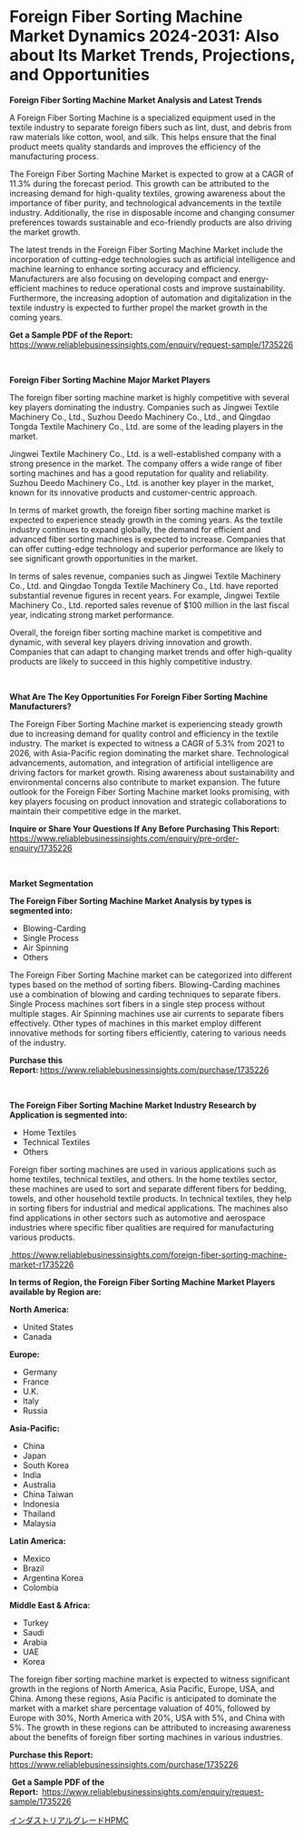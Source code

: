 <p><h1>Foreign Fiber Sorting Machine Market Dynamics 2024-2031: Also about Its Market Trends, Projections, and Opportunities</h1></p><p><strong>Foreign Fiber Sorting Machine Market Analysis and Latest Trends</strong></p>
<p><p>A Foreign Fiber Sorting Machine is a specialized equipment used in the textile industry to separate foreign fibers such as lint, dust, and debris from raw materials like cotton, wool, and silk. This helps ensure that the final product meets quality standards and improves the efficiency of the manufacturing process.</p><p>The Foreign Fiber Sorting Machine Market is expected to grow at a CAGR of 11.3% during the forecast period. This growth can be attributed to the increasing demand for high-quality textiles, growing awareness about the importance of fiber purity, and technological advancements in the textile industry. Additionally, the rise in disposable income and changing consumer preferences towards sustainable and eco-friendly products are also driving the market growth.</p><p>The latest trends in the Foreign Fiber Sorting Machine Market include the incorporation of cutting-edge technologies such as artificial intelligence and machine learning to enhance sorting accuracy and efficiency. Manufacturers are also focusing on developing compact and energy-efficient machines to reduce operational costs and improve sustainability. Furthermore, the increasing adoption of automation and digitalization in the textile industry is expected to further propel the market growth in the coming years.</p></p>
<p><strong>Get a Sample PDF of the Report:&nbsp;</strong> <a href="https://www.reliablebusinessinsights.com/enquiry/request-sample/1735226">https://www.reliablebusinessinsights.com/enquiry/request-sample/1735226</a></p>
<p>&nbsp;</p>
<p><strong>Foreign Fiber Sorting Machine Major Market Players</strong></p>
<p><p>The foreign fiber sorting machine market is highly competitive with several key players dominating the industry. Companies such as Jingwei Textile Machinery Co., Ltd., Suzhou Deedo Machinery Co., Ltd., and Qingdao Tongda Textile Machinery Co., Ltd. are some of the leading players in the market.</p><p>Jingwei Textile Machinery Co., Ltd. is a well-established company with a strong presence in the market. The company offers a wide range of fiber sorting machines and has a good reputation for quality and reliability. Suzhou Deedo Machinery Co., Ltd. is another key player in the market, known for its innovative products and customer-centric approach.</p><p>In terms of market growth, the foreign fiber sorting machine market is expected to experience steady growth in the coming years. As the textile industry continues to expand globally, the demand for efficient and advanced fiber sorting machines is expected to increase. Companies that can offer cutting-edge technology and superior performance are likely to see significant growth opportunities in the market.</p><p>In terms of sales revenue, companies such as Jingwei Textile Machinery Co., Ltd. and Qingdao Tongda Textile Machinery Co., Ltd. have reported substantial revenue figures in recent years. For example, Jingwei Textile Machinery Co., Ltd. reported sales revenue of $100 million in the last fiscal year, indicating strong market performance.</p><p>Overall, the foreign fiber sorting machine market is competitive and dynamic, with several key players driving innovation and growth. Companies that can adapt to changing market trends and offer high-quality products are likely to succeed in this highly competitive industry.</p></p>
<p>&nbsp;</p>
<p><strong>What Are The Key Opportunities For Foreign Fiber Sorting Machine Manufacturers?</strong></p>
<p><p>The Foreign Fiber Sorting Machine market is experiencing steady growth due to increasing demand for quality control and efficiency in the textile industry. The market is expected to witness a CAGR of 5.3% from 2021 to 2026, with Asia-Pacific region dominating the market share. Technological advancements, automation, and integration of artificial intelligence are driving factors for market growth. Rising awareness about sustainability and environmental concerns also contribute to market expansion. The future outlook for the Foreign Fiber Sorting Machine market looks promising, with key players focusing on product innovation and strategic collaborations to maintain their competitive edge in the market.</p></p>
<p><strong>Inquire or Share Your Questions If Any Before Purchasing This Report:</strong> <a href="https://www.reliablebusinessinsights.com/enquiry/pre-order-enquiry/1735226">https://www.reliablebusinessinsights.com/enquiry/pre-order-enquiry/1735226</a></p>
<p>&nbsp;</p>
<p><strong>Market Segmentation</strong></p>
<p><strong>The Foreign Fiber Sorting Machine Market Analysis by types is segmented into:</strong></p>
<p><ul><li>Blowing-Carding</li><li>Single Process</li><li>Air Spinning</li><li>Others</li></ul></p>
<p><p>The Foreign Fiber Sorting Machine market can be categorized into different types based on the method of sorting fibers. Blowing-Carding machines use a combination of blowing and carding techniques to separate fibers. Single Process machines sort fibers in a single step process without multiple stages. Air Spinning machines use air currents to separate fibers effectively. Other types of machines in this market employ different innovative methods for sorting fibers efficiently, catering to various needs of the industry.</p></p>
<p><strong>Purchase this Report:&nbsp;</strong><a href="https://www.reliablebusinessinsights.com/purchase/1735226">https://www.reliablebusinessinsights.com/purchase/1735226</a></p>
<p>&nbsp;</p>
<p><strong>The Foreign Fiber Sorting Machine Market Industry Research by Application is segmented into:</strong></p>
<p><ul><li>Home Textiles</li><li>Technical Textiles</li><li>Others</li></ul></p>
<p><p>Foreign fiber sorting machines are used in various applications such as home textiles, technical textiles, and others. In the home textiles sector, these machines are used to sort and separate different fibers for bedding, towels, and other household textile products. In technical textiles, they help in sorting fibers for industrial and medical applications. The machines also find applications in other sectors such as automotive and aerospace industries where specific fiber qualities are required for manufacturing various products.</p></p>
<p><a href="https://www.reliablebusinessinsights.com/foreign-fiber-sorting-machine-market-r1735226">&nbsp;https://www.reliablebusinessinsights.com/foreign-fiber-sorting-machine-market-r1735226</a></p>
<p><strong>In terms of Region, the Foreign Fiber Sorting Machine Market Players available by Region are:</strong></p>
<p>
    <p> <strong> North America: </strong>
        <ul>
            <li>United States</li>
            <li>Canada</li>
        </ul>
        </p> 
    <p> <strong> Europe: </strong>
        <ul>
            <li>Germany</li>
            <li>France</li>
            <li>U.K.</li>
            <li>Italy</li>
            <li>Russia</li>
        </ul>
        </p> 
    <p> <strong> Asia-Pacific: </strong>
        <ul>
            <li>China</li>
            <li>Japan</li>
            <li>South Korea</li>
            <li>India</li>
            <li>Australia</li>
            <li>China Taiwan</li>
            <li>Indonesia</li>
            <li>Thailand</li>
            <li>Malaysia</li>
        </ul>
        </p> 
    <p> <strong> Latin America: </strong>
        <ul>
            <li>Mexico</li>
            <li>Brazil</li>
            <li>Argentina Korea</li>
            <li>Colombia</li>
        </ul>
        </p> 
    <p> <strong> Middle East & Africa: </strong>
        <ul>
            <li>Turkey</li>
            <li>Saudi</li>
            <li>Arabia</li>
            <li>UAE</li>
            <li>Korea</li>
        </ul>
    </p>
    </p>
<p><p>The foreign fiber sorting machine market is expected to witness significant growth in the regions of North America, Asia Pacific, Europe, USA, and China. Among these regions, Asia Pacific is anticipated to dominate the market with a market share percentage valuation of 40%, followed by Europe with 30%, North America with 20%, USA with 5%, and China with 5%. The growth in these regions can be attributed to increasing awareness about the benefits of foreign fiber sorting machines in various industries.</p></p>
<p><strong>Purchase this Report: </strong><a href="https://www.reliablebusinessinsights.com/purchase/1735226">https://www.reliablebusinessinsights.com/purchase/1735226</a></p>
<p>&nbsp;<strong>Get a Sample PDF of the Report:&nbsp;&nbsp;</strong><a href="https://www.reliablebusinessinsights.com/enquiry/request-sample/1735226">https://www.reliablebusinessinsights.com/enquiry/request-sample/1735226</a></p>
<p><strong></strong></p>
<p><p><a href="https://github.com/GregorioOKeefe2023/Market-Research-Report-List-1/blob/main/9584288104664.md">インダストリアルグレードHPMC</a></p></p>